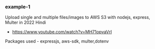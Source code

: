 ### example-1

Upload single and multiple files/images to AWS S3 with nodejs, express, Multer in 2022 Hindi
- https://www.youtube.com/watch?v=MH71opvaVrI

Packages used - expressjs, aws-sdk, multer,dotenv